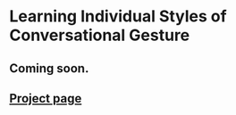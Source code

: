 # Learning Individual Styles of Conversational Gesture
## Coming soon. 
## [Project page](http://people.eecs.berkeley.edu/~shiry/projects/speech2gesture/index.html)
